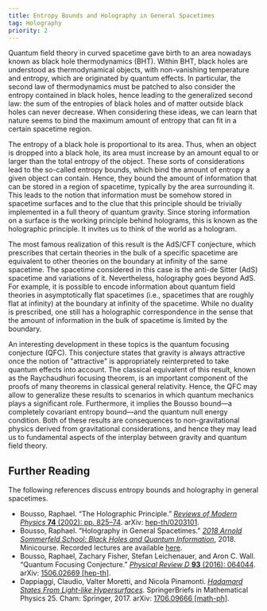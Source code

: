 ```yaml
---
title: Entropy Bounds and Holography in General Spacetimes
tag: Holography
priority: 2
---
```


Quantum field theory in curved spacetime gave birth to an area nowadays known as black hole thermodynamics (BHT). Within BHT, black holes are understood as thermodynamical objects, with non-vanishing temperature and entropy, which are originated by quantum effects. In particular, the second law of thermodynamics must be patched to also consider the entropy contained in black holes, hence leading to the generalized second law: the sum of the entropies of black holes and of matter outside black holes can never decrease. When considering these ideas, we can learn that nature seems to bind the maximum amount of entropy that can fit in a certain spacetime region.

The entropy of a black hole is proportional to its area. Thus, when an object is dropped into a black hole, its area must increase by an amount equal to or larger than the total entropy of the object. These sorts of considerations lead to the so-called entropy bounds, which bind the amount of entropy a given object can contain. Hence, they bound the amount of information that can be stored in a region of spacetime, typically by the area surrounding it. This leads to the notion that information must be somehow stored in spacetime surfaces and to the clue that this principle should be trivially implemented in a full theory of quantum gravity. Since storing information on a surface is the working principle behind holograms, this is known as the holographic principle. It invites us to think of the world as a hologram. 

The most famous realization of this result is the AdS/CFT conjecture, which prescribes that certain theories in the bulk of a specific spacetime are equivalent to other theories on the boundary at infinity of the same spacetime. The spacetime considered in this case is the anti-de Sitter (AdS) spacetime and variations of it. Nevertheless, holography goes beyond AdS. For example, it is possible to encode information about quantum field theories in asymptotically flat spacetimes (i.e., spacetimes that are roughly flat at infinity) at the boundary at infinity of the spacetime. While no duality is prescribed, one still has a holographic correspondence in the sense that the amount of information in the bulk of spacetime is limited by the boundary. 

An interesting development in these topics is the quantum focusing conjecture (QFC). This conjecture states that gravity is always attractive once the notion of "attractive" is appropriately reinterpreted to take quantum effects into account. The classical equivalent of this result, known as the Raychaudhuri focusing theorem, is an important component of the proofs of many theorems in classical general relativity. Hence, the QFC may allow to generalize these results to scenarios in which quantum mechanics plays a significant role. Furthermore, it implies the Bousso bound—a completely covariant entropy bound—and the quantum null energy condition. Both of these results are consequences to non-gravitational physics derived from gravitational considerations, and hence they may lead us to fundamental aspects of the interplay between gravity and quantum field theory. 

## Further Reading
The following references discuss entropy bounds and holography in general spacetimes.
* Bousso, Raphael. “The Holographic Principle.” [_Reviews of Modern Physics_ **74** (2002): pp. 825–74](https://doi.org/10.1103/RevModPhys.74.825). arXiv: [hep-th/0203101](https://arxiv.org/abs/hep-th/0203101).
* Bousso, Raphael. “Holography in General Spacetimes.” [_2018 Arnold Sommerfeld School: Black Holes and Quantum Information_](https://www.theorie.physik.uni-muenchen.de/activities/schools/archiv/asc_school_2018/), 2018. Minicourse. Recorded lectures are available [here](https://www.theorie.physik.uni-muenchen.de/activities/schools/archiv/asc_school_2018/videos_bousso/index.html).
* Bousso, Raphael, Zachary Fisher, Stefan Leichenauer, and Aron C. Wall. “Quantum Focusing Conjecture.” [_Physical Review D_ **93** (2016): 064044](https://doi.org/10.1103/PhysRevD.93.064044). arXiv: [1506.02669 [hep-th]](https://arxiv.org/abs/1506.02669).
* Dappiaggi, Claudio, Valter Moretti, and Nicola Pinamonti. [_Hadamard States From Light-like Hypersurfaces_](https://doi.org/10.1007/978-3-319-64343-4). SpringerBriefs in Mathematical Physics 25. Cham: Springer, 2017. arXiv: [1706.09666 [math-ph]](https://arxiv.org/abs/1706.09666).

